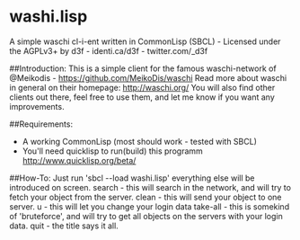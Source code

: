washi.lisp
==========

A simple waschi cl-i-ent written in CommonLisp (SBCL) - Licensed under the AGPLv3+ by d3f - identi.ca/d3f - twitter.com/_d3f

##Introduction:
This is a simple client for the famous waschi-network of @Meikodis - https://github.com/MeikoDis/waschi
Read more about waschi in general on their homepage: http://waschi.org/
You will also find other clients out there, feel free to use them, and let me know if you want any improvements.

##Requirements:
- A working CommonLisp (most should work - tested with SBCL)
- You'll need quicklisp to run(build) this programm http://www.quicklisp.org/beta/

##How-To:
Just run 'sbcl --load washi.lisp' everything else will be introduced on screen.
search - this will search in the network, and will try to fetch your object from the server.
clean - this will send your object to one server.
u - this will let you change your login data
take-all - this is somekind of 'bruteforce', and will try to get all objects on the servers with your login data.
quit - the title says it all.

